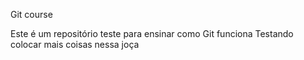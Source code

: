 Git course 


Este é um repositório teste para ensinar como Git funciona
Testando colocar mais coisas nessa joça

